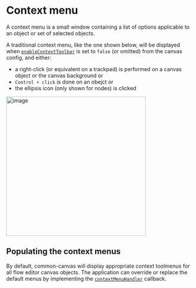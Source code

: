 # Context menu

A context menu is a small window containing a list of options applicable to an object or set of selected objects.

A traditional context menu, like the one shown below,  will be displayed when [`enableContextToolbar`](03.02.01-canvas-config.md#enablecontexttoolbar) is set to `false` (or omitted) from the canvas config, and either:

* a right-click (or equivalent on a trackpad) is performed on a canvas object or the canvas background or
* `Control + click` is done on an obejct or
* the ellipsis icon (only shown for nodes) is clicked

<img width="373" alt="image" src="https://github.com/elyra-ai/canvas/assets/15114439/f3be8e93-6373-4f14-93f4-c389c0fe97a5">

## Populating the context menus

By default, common-canvas will display appropriate context toolmenus for all flow editor canvas objects. The application can override or replace the default menus by implementing the [`contextMenuHandler`](03.03.01-context-menu-handler.md) callback.

